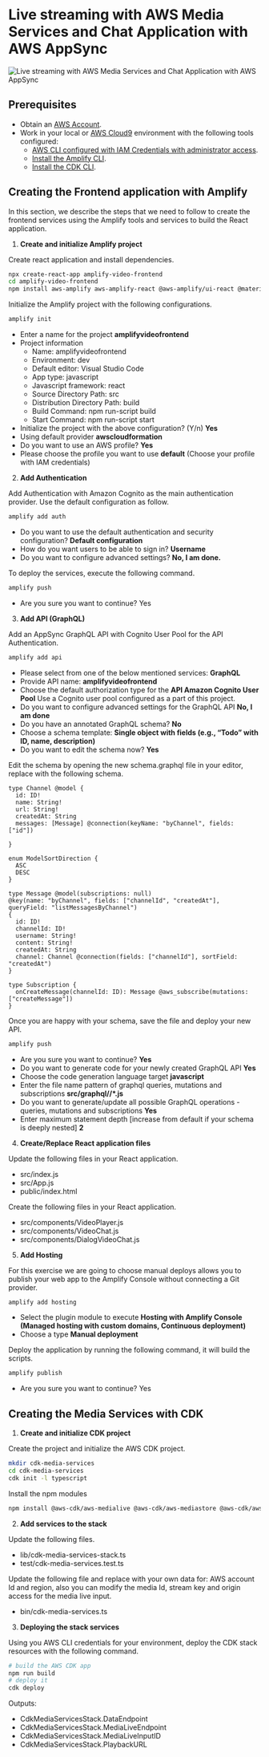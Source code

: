 # Live streaming with AWS Media Services and Chat Application with AWS AppSync

![ Live streaming with AWS Media Services and Chat Application with AWS AppSync](images/diagram.png)

## Prerequisites

* Obtain an [AWS Account](http://aws.amazon.com/).
* Work in your local or [AWS Cloud9](https://aws.amazon.com/cloud9/) environment with the following tools configured:
  * [AWS CLI configured with IAM Credentials with administrator access](https://docs.aws.amazon.com/cli/latest/reference/configure/).
  * [Install the Amplify CLI](https://docs.amplify.aws/cli/start/install).
  * [Install the CDK CLI](https://docs.aws.amazon.com/cdk/latest/guide/getting_started.html#getting_started_install).

## Creating the Frontend application with Amplify

In this section, we describe the steps that we need to follow to create the frontend services using the Amplify tools and services to build the React application.

1. **Create and initialize Amplify project**

Create react application and install dependencies.

``` bash
npx create-react-app amplify-video-frontend
cd amplify-video-frontend
npm install aws-amplify aws-amplify-react @aws-amplify/ui-react @material-ui/core @material-ui/icons video.js
```

Initialize the Amplify project with the following configurations.

``` bash
amplify init
```

* Enter a name for the project **amplifyvideofrontend**
* Project information
  * Name: amplifyvideofrontend
  * Environment: dev
  * Default editor: Visual Studio Code
  * App type: javascript
  * Javascript framework: react
  * Source Directory Path: src
  * Distribution Directory Path: build
  * Build Command: npm run-script build
  * Start Command: npm run-script start
* Initialize the project with the above configuration? (Y/n) **Yes**
* Using default provider **awscloudformation**
* Do you want to use an AWS profile? **Yes**
* Please choose the profile you want to use **default** (Choose your profile with IAM credentials)

2. **Add Authentication**

Add Authentication with Amazon Cognito as the main authentication provider. Use the default configuration as follow.

``` bash
amplify add auth
```

* Do you want to use the default authentication and security configuration? **Default configuration**
* How do you want users to be able to sign in? **Username**
* Do you want to configure advanced settings? **No, I am done.**

To deploy the services, execute the following command.

``` bash
amplify push
```

* Are you sure you want to continue? Yes

3. **Add API (GraphQL)**

Add an AppSync GraphQL API with Cognito User Pool for the API Authentication.

``` bash
amplify add api
```

* Please select from one of the below mentioned services: **GraphQL**
* Provide API name: **amplifyvideofrontend**
* Choose the default authorization type for the **API Amazon Cognito User Pool** Use a Cognito user pool configured as a part of this project.
* Do you want to configure advanced settings for the GraphQL API **No, I am done**
* Do you have an annotated GraphQL schema? **No**
* Choose a schema template: **Single object with fields (e.g., “Todo” with ID, name, description)**
* Do you want to edit the schema now? **Yes**

Edit the schema by opening the new schema.graphql file in your editor, replace with the following schema.

```
type Channel @model {
  id: ID!
  name: String!
  url: String!
  createdAt: String
  messages: [Message] @connection(keyName: "byChannel", fields: ["id"])

}

enum ModelSortDirection {
  ASC
  DESC
}

type Message @model(subscriptions: null)
@key(name: "byChannel", fields: ["channelId", "createdAt"], queryField: "listMessagesByChannel")
{
  id: ID!
  channelId: ID!
  username: String!
  content: String!
  createdAt: String
  channel: Channel @connection(fields: ["channelId"], sortField: "createdAt")
}

type Subscription {
  onCreateMessage(channelId: ID): Message @aws_subscribe(mutations: ["createMessage"])
}
```

Once you are happy with your schema, save the file and deploy your new API.

``` bash
amplify push
```

* Are you sure you want to continue? **Yes**
* Do you want to generate code for your newly created GraphQL API **Yes**
* Choose the code generation language target **javascript**
* Enter the file name pattern of graphql queries, mutations and subscriptions **src/graphql//*.js**
* Do you want to generate/update all possible GraphQL operations - queries, mutations and subscriptions **Yes**
* Enter maximum statement depth [increase from default if your schema is deeply nested] **2**

4. **Create/Replace React application files**

Update the following files in your React application.

* src/index.js
* src/App.js
* public/index.html

Create the following files in your React application.

* src/components/VideoPlayer.js
* src/components/VideoChat.js
* src/components/DialogVideoChat.js

5. **Add Hosting**

For this exercise we are going to choose manual deploys allows you to publish your web app to the Amplify Console without connecting a Git provider.

``` bash
amplify add hosting
```

* Select the plugin module to execute **Hosting with Amplify Console (Managed hosting with custom domains, Continuous deployment)**
* Choose a type **Manual deployment**

Deploy the application by running the following command, it will build the scripts.

``` bash
amplify publish
```

* Are you sure you want to continue? Yes

## Creating the Media Services with CDK

1. **Create and initialize CDK project**

Create the project and initialize the AWS CDK project.

``` bash
mkdir cdk-media-services
cd cdk-media-services
cdk init -l typescript
```

Install the npm modules

``` bash
npm install @aws-cdk/aws-medialive @aws-cdk/aws-mediastore @aws-cdk/aws-cloudfront @aws-cdk/aws-iam
```

2. **Add services to the stack**

Update the following files.

* lib/cdk-media-services-stack.ts
* test/cdk-media-services.test.ts

Update the following file and replace with your own data for: AWS account Id and region, also you can modify the media Id, stream key and origin access for the media live input.

* bin/cdk-media-services.ts

3. **Deploying the stack services**

Using you AWS CLI credentials for your environment, deploy the CDK stack resources with the following command.

``` bash
# build the AWS CDK app
npm run build
# deploy it
cdk deploy
```

Outputs:
* CdkMediaServicesStack.DataEndpoint
* CdkMediaServicesStack.MediaLiveEndpoint
* CdkMediaServicesStack.MediaLiveInputID
* CdkMediaServicesStack.PlaybackURL